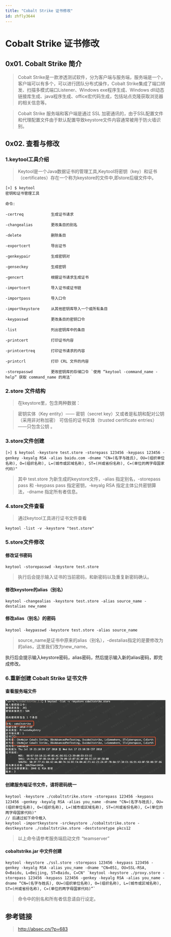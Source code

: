 ```yaml
---
title: "Cobalt Strike 证书修改"
id: zhfly3644
---
```


# Cobalt Strike 证书修改

## 0x01\. Cobalt Strike 简介

> Cobalt Strike是一款渗透测试软件，分为客户端与服务端，服务端是一个，客户端可以有多个，可以进行团队分布式操作，Cobalt Strike集成了端口转发、扫描多模式端口Listener、Windows exe程序生成、Windows dll动态链接库生成、java程序生成、office宏代码生成，包括站点克隆获取浏览器的相关信息等。

> Cobalt Strike 服务端和客户端是通过 SSL 加密通讯的，由于SSL配置文件和代理配置文件由于默认配置导致keystore文件内容通常被用于防火墙识别。

## 0x02\. 查看与修改

### 1.keytool工具介绍

> Keytool是一个Java数据证书的管理工具,Keytool将密钥（key）和证书（certificates）存在一个称为keystore的文件中,即store后缀文件中。

```
[>] $ keytool 
密钥和证书管理工具

命令:

-certreq            生成证书请求

-changealias        更改条目的别名

-delete             删除条目

-exportcert         导出证书

-genkeypair         生成密钥对

-genseckey          生成密钥

-gencert            根据证书请求生成证书

-importcert         导入证书或证书链

-importpass         导入口令

-importkeystore     从其他密钥库导入一个或所有条目

-keypasswd          更改条目的密钥口令

-list               列出密钥库中的条目

-printcert          打印证书内容

-printcertreq       打印证书请求的内容

-printcrl           打印 CRL 文件的内容

-storepasswd        更改密钥库的存储口令 `使用 “keytool -command_name -help” 获取 command_name 的用法` 
```

### 2.store 文件结构

> 在keystore里，包含两种数据：

> 密钥实体（Key entity）—— 密钥（secret key）又或者是私钥和配对公钥（采用非对称加密） 可信任的证书实体（trusted certificate entries）——只包含公钥 。

### 3.store文件创建

```
[>] $ keytool -keystore test.store -storepass 123456 -keypass 123456 -genkey -keyalg RSA -alias baidu.com -dname "CN=(名字与姓氏), OU=(组织单位名称), O=(组织名称), L=(城市或区域名称), ST=(州或省份名称), C=(单位的两字母国家代码)" 
```

> 其中 test.store 为新生成的keystore文件，-alias 指定别名，-storepass pass 和 -keypass pass 指定密钥，-keyalg RSA 指定主体公共密钥算法，-dname 指定所有者信息。

### 4.store文件查看

> 通过keytool工具进行证书文件查看

```
keytool -list -v -keystore "test.store" 
```

### 5.store文件修改

#### 修改证书密码

```
keytool -storepasswd -keystore test.store 
```

> 执行后会提示输入证书的当前密码，和新密码以及重复新密码确认。

#### 修改keystore的alias（别名）

```
keytool -changealias -keystore test.store -alias source_name -destalias new_name 
```

#### 修改alias（别名）的密码

```
keytool -keypasswd -keystore test.store -alias source_name 
```

> source_name是证书中原来的alias（别名），-destalias指定的是要修改为的alias，这里我们改为new_name。

执行后会提示输入keystore密码，alias密码，然后提示输入新的alias密码，即完成修改。

### 6.重新创建 Cobalt Strike 证书文件

#### 查看服务端文件

![image](../img/b4ad1dc6d5df3f49d366c3917997d709.png)

#### 创建服务端证书文件，请将密码统一

```
keytool -keystore ./cobaltstrike.store -storepass 123456 -keypass 123456 -genkey -keyalg RSA -alias you_name -dname "CN=(名字与姓氏), OU=(组织单位名称), O=(组织名称), L=(城市或区域名称), ST=(州或省份名称), C=(单位的两字母国家代码)"
// 后通过如下命令载入
keytool -importkeystore -srckeystore ./cobaltstrike.store -destkeystore ./cobaltstrike.store -deststoretype pkcs12 
```

> 以上命令请参考服务端启动文件 “teamserver”

#### cobaltstrike.jar 中文件创建

```
keytool -keystore ./ssl.store -storepass 123456 -keypass 123456 -genkey -keyalg RSA -alias you_name -dname "CN=051, OU=SSL-RSA, O=Baidu, L=Beijing, ST=Baidu, C=CN" `keytool -keystore ./proxy.store -storepass 123456 -keypass 123456 -genkey -keyalg RSA -alias you_name -dname “CN=(名字与姓氏), OU=(组织单位名称), O=(组织名称), L=(城市或区域名称), ST=(州或省份名称), C=(单位的两字母国家代码)”` 
```

> 命令中的别名和所有者信息请自行设定。

## 参考链接

> http://absec.cn/?p=683